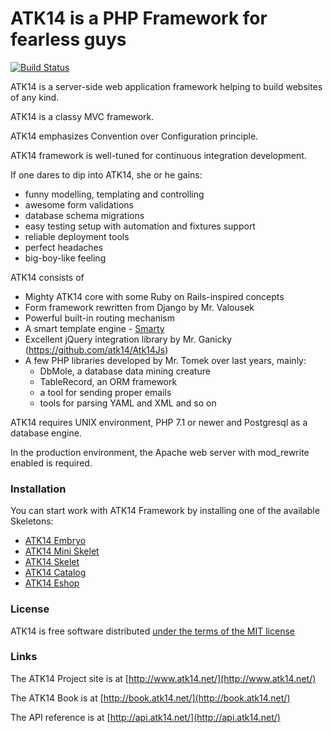 ATK14 is a PHP Framework for fearless guys
==========================================

[![Build Status](https://app.travis-ci.com/atk14/Atk14.svg?branch=master)](https://app.travis-ci.com/atk14/Atk14)

ATK14 is a server-side web application framework helping to build websites of any kind.

ATK14 is a classy MVC framework.

ATK14 emphasizes Convention over Configuration principle.

ATK14 framework is well-tuned for continuous integration development.

If one dares to dip into ATK14, she or he gains:

* funny modelling, templating and controlling
* awesome form validations
* database schema migrations
* easy testing setup with automation and fixtures support
* reliable deployment tools
* perfect headaches
* big-boy-like feeling

ATK14 consists of

* Mighty ATK14 core with some Ruby on Rails-inspired concepts
* Form framework rewritten from Django by Mr. Valousek
* Powerful built-in routing mechanism
* A smart template engine - [Smarty](http://www.smarty.net/)
* Excellent jQuery integration library by Mr. Ganicky (https://github.com/atk14/Atk14Js)
* A few PHP libraries developed by Mr. Tomek over last years, mainly:
  * DbMole, a database data mining creature
  * TableRecord, an ORM framework
  * a tool for sending proper emails
  * tools for parsing YAML and XML and so on

ATK14 requires UNIX environment, PHP 7.1 or newer and Postgresql as a database engine.

In the production environment, the Apache web server with mod_rewrite enabled is required.

### Installation

You can start work with ATK14 Framework by installing one of the available Skeletons:

* [ATK14 Embryo](https://github.com/atk14/Atk14Embryo)
* [ATK14 Mini Skelet](https://github.com/atk14/Atk14MiniSkelet)
* [ATK14 Skelet](https://github.com/atk14/Atk14Skelet)
* [ATK14 Catalog](https://github.com/atk14/Atk14Catalog)
* [ATK14 Eshop](https://github.com/atk14/Atk14Eshop)

### License

ATK14 is free software distributed [under the terms of the MIT license](http://www.opensource.org/licenses/mit-license)

### Links

The ATK14 Project site is at [http://www.atk14.net/](http://www.atk14.net/)

The ATK14 Book is at [http://book.atk14.net/](http://book.atk14.net/)

The API reference is at [http://api.atk14.net/](http://api.atk14.net/)
